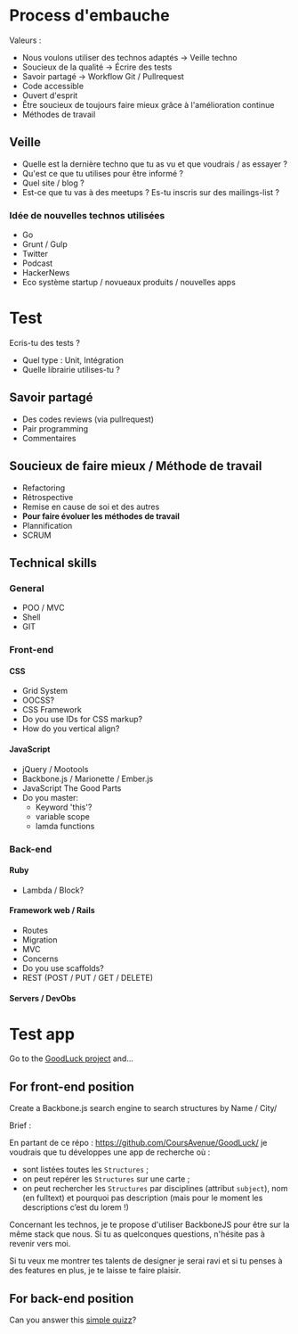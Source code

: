 # Process d'embauche

Valeurs :

- Nous voulons utiliser des technos adaptés -> Veille techno
- Soucieux de la qualité -> Écrire des tests
- Savoir partagé -> Workflow Git / Pullrequest
- Code accessible
- Ouvert d'esprit
- Être soucieux de toujours faire mieux grâce à l'amélioration continue
- Méthodes de travail

## Veille

- Quelle est la dernière techno que tu as vu et que voudrais / as essayer ?
- Qu'est ce que tu utilises pour être informé ?
- Quel site / blog ?
- Est-ce que tu vas à des meetups ? Es-tu inscris sur des mailings-list ?

### Idée de nouvelles technos utilisées

- Go
- Grunt / Gulp
- Twitter
- Podcast
- HackerNews
- Eco système startup / novueaux produits / nouvelles apps

# Test

Ecris-tu des tests ?

- Quel type : Unit, Intégration
- Quelle librairie utilises-tu ?

## Savoir partagé

- Des codes reviews (via pullrequest)
- Pair programming
- Commentaires

## Soucieux de faire mieux / Méthode de travail

- Refactoring
- Rétrospective
- Remise en cause de soi et des autres
- __Pour faire évoluer les méthodes de travail__
- Plannification
- SCRUM


## Technical skills

### General
- POO / MVC
- Shell
- GIT

### Front-end

#### CSS

- Grid System
- OOCSS?
- CSS Framework
- Do you use IDs for CSS markup?
- How do you vertical align?

#### JavaScript
- jQuery / Mootools
- Backbone.js / Marionette / Ember.js
- JavaScript The Good Parts
- Do you master:
    - Keyword 'this'?
    - variable scope
    - lamda functions

### Back-end

#### Ruby

- Lambda / Block?

#### Framework web / Rails

- Routes
- Migration
- MVC
- Concerns
- Do you use scaffolds?
- REST (POST / PUT / GET / DELETE)

#### Servers / DevObs

# Test app

Go to the [GoodLuck project](https://github.com/CoursAvenue/GoodLuck) and...

## For front-end position

Create a Backbone.js search engine to search structures by Name / City/

Brief :

En partant de ce répo : https://github.com/CoursAvenue/GoodLuck/ je voudrais que tu développes une app de recherche où :
- sont listées toutes les `Structures` ;
- on peut repérer les `Structures` sur une carte ;
- on peut rechercher les `Structures` par disciplines (attribut `subject`), nom (en fulltext) et pourquoi pas description (mais pour le moment les descriptions c’est du lorem !)

Concernant les technos, je te propose d'utiliser BackboneJS pour être sur la même stack que nous. Si tu as quelconques questions, n'hésite pas à revenir vers moi.

Si tu veux me montrer tes talents de designer je serai ravi et si tu penses à des features en plus, je te laisse te faire plaisir.


## For back-end position

Can you answer this [simple quizz](https://gist.github.com/r00k/48dc0d06feb617cbc21f)?
